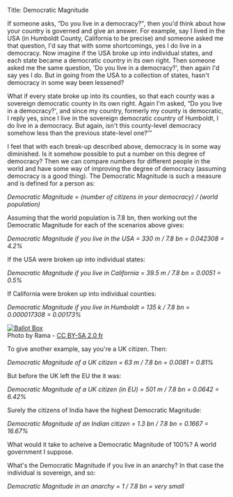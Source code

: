 Title: Democratic Magnitude

If someone asks, <q>Do you live in a democracy?</q>, then you'd think about how
your country is governed and give an answer. For example, say I lived in the
USA (in Humboldt County, California to be precise) and someone asked me that
question, I'd say that with some shortcomings, yes I do live in a democracy.
Now imagine if the USA broke up into individual states, and each state became a
democratic country in its own right. Then someone asked me the same question,
'Do you live in a democracy?', then again I'd say yes I do. But in going from
the USA to a collection of states, hasn't democracy in some way been lessened?

What if every state broke up into its counties, so that each county was a
sovereign democratic county in its own right. Again I'm asked, <q>Do you live in
a democracy?<q>, and since my country, formerly my county is democratic, I reply
yes, since I live in the sovereign democratic country of Humboldt, I do live
in a democracy. But again, isn't this county-level democracy somehow less than
the previous state-level one?

I feel that with each break-up described above, democracy is in some way
diminished. Is it somehow possible to put a number on this degree of
democracy? Then we can compare numbers for different people in the world and
have some way of improving the degree of democracy (assuming democracy is a
good thing). The Democratic Magnitude is such a measure and is defined for
a person as:

<i>
  Democratic Magnitude = (number of citizens in your democracy) /
  (world population)
</i>

Assuming that the world population is 7.8 bn, then working out the Democratic Magnitude for each of the scenarios above gives:

<i>
  Democratic Magnitude if you live in the USA = 330 m / 7.8 bn = 0.042308 = 4.2%
</i>

If the USA were broken up into individual states:

<i>
  Democratic Magnitude if you live in California = 39.5 m / 7.8 bn = 0.0051 =
  0.5%
</i>

If California were broken up into individual counties:

<i>
  Democratic Magnitude if you live in Humboldt = 135 k / 7.8 bn =
  0.000017308 = 0.00173%
</i>

[![Ballot Box](
https://upload.wikimedia.org/wikipedia/commons/thumb/f/fc/Election_MG_3455.JPG/1200px-Election_MG_3455.JPG)](https://commons.wikimedia.org/wiki/File:Election_MG_3455.JPG#/media/File:Election_MG_3455.JPG)  
Photo by Rama -
[CC BY-SA 2.0 fr](https://creativecommons.org/licenses/by-sa/2.0/fr/deed.en)

To give another example, say you're a UK citizen. Then:

<i>Democratic Magnitude of a UK citizen = 63 m / 7.8 bn = 0.0081 = 0.81%</i>

But before the UK left the EU the it was:

<i>
  Democratic Magnitude of a UK citizen (in EU) = 501 m / 7.8 bn = 0.0642 = 6.42%
</i>

Surely the citizens of India have the highest Democratic Magnitude:

<i>
  Democratic Magnitude of an Indian citizen = 1.3 bn / 7.8 bn = 0.1667 = 16.67%
</i>

What would it take to acheive a Democratic Magnitude of 100%? A world
government I suppose.

What's the Democratic Magnitude if you live in an anarchy? In that case the
individual is sovereign, and so:

<i>
  Democratic Magnitude in an anarchy = 1 / 7.8 bn = very small
</i>
